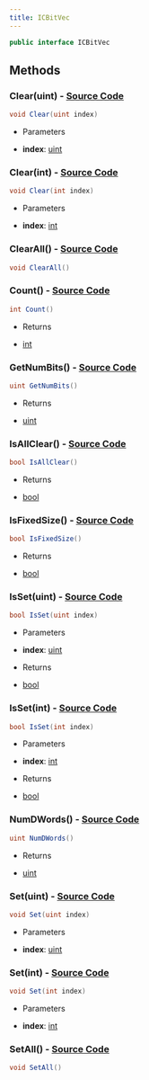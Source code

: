```yaml
---
title: ICBitVec
---
```


```csharp
public interface ICBitVec
```

## Methods

### **Clear(uint)** - [Source Code](https://github.com/swiftly-solution/swiftlys2/blob/main/managed/src/SwiftlyS2.Shared/Natives/Structs/CBitVec.cs#L14)

```csharp
void Clear(uint index)
```

- Parameters

- **index**: [uint](https://learn.microsoft.com/dotnet/api/system.uint32)

### **Clear(int)** - [Source Code](https://github.com/swiftly-solution/swiftlys2/blob/main/managed/src/SwiftlyS2.Shared/Natives/Structs/CBitVec.cs#L15)

```csharp
void Clear(int index)
```

- Parameters

- **index**: [int](https://learn.microsoft.com/dotnet/api/system.int32)

### **ClearAll()** - [Source Code](https://github.com/swiftly-solution/swiftlys2/blob/main/managed/src/SwiftlyS2.Shared/Natives/Structs/CBitVec.cs#L10)

```csharp
void ClearAll()
```

### **Count()** - [Source Code](https://github.com/swiftly-solution/swiftlys2/blob/main/managed/src/SwiftlyS2.Shared/Natives/Structs/CBitVec.cs#L18)

```csharp
int Count()
```

- Returns

- [int](https://learn.microsoft.com/dotnet/api/system.int32)

### **GetNumBits()** - [Source Code](https://github.com/swiftly-solution/swiftlys2/blob/main/managed/src/SwiftlyS2.Shared/Natives/Structs/CBitVec.cs#L9)

```csharp
uint GetNumBits()
```

- Returns

- [uint](https://learn.microsoft.com/dotnet/api/system.uint32)

### **IsAllClear()** - [Source Code](https://github.com/swiftly-solution/swiftlys2/blob/main/managed/src/SwiftlyS2.Shared/Natives/Structs/CBitVec.cs#L19)

```csharp
bool IsAllClear()
```

- Returns

- [bool](https://learn.microsoft.com/dotnet/api/system.boolean)

### **IsFixedSize()** - [Source Code](https://github.com/swiftly-solution/swiftlys2/blob/main/managed/src/SwiftlyS2.Shared/Natives/Structs/CBitVec.cs#L7)

```csharp
bool IsFixedSize()
```

- Returns

- [bool](https://learn.microsoft.com/dotnet/api/system.boolean)

### **IsSet(uint)** - [Source Code](https://github.com/swiftly-solution/swiftlys2/blob/main/managed/src/SwiftlyS2.Shared/Natives/Structs/CBitVec.cs#L16)

```csharp
bool IsSet(uint index)
```

- Parameters

- **index**: [uint](https://learn.microsoft.com/dotnet/api/system.uint32)

- Returns

- [bool](https://learn.microsoft.com/dotnet/api/system.boolean)

### **IsSet(int)** - [Source Code](https://github.com/swiftly-solution/swiftlys2/blob/main/managed/src/SwiftlyS2.Shared/Natives/Structs/CBitVec.cs#L17)

```csharp
bool IsSet(int index)
```

- Parameters

- **index**: [int](https://learn.microsoft.com/dotnet/api/system.int32)

- Returns

- [bool](https://learn.microsoft.com/dotnet/api/system.boolean)

### **NumDWords()** - [Source Code](https://github.com/swiftly-solution/swiftlys2/blob/main/managed/src/SwiftlyS2.Shared/Natives/Structs/CBitVec.cs#L8)

```csharp
uint NumDWords()
```

- Returns

- [uint](https://learn.microsoft.com/dotnet/api/system.uint32)

### **Set(uint)** - [Source Code](https://github.com/swiftly-solution/swiftlys2/blob/main/managed/src/SwiftlyS2.Shared/Natives/Structs/CBitVec.cs#L12)

```csharp
void Set(uint index)
```

- Parameters

- **index**: [uint](https://learn.microsoft.com/dotnet/api/system.uint32)

### **Set(int)** - [Source Code](https://github.com/swiftly-solution/swiftlys2/blob/main/managed/src/SwiftlyS2.Shared/Natives/Structs/CBitVec.cs#L13)

```csharp
void Set(int index)
```

- Parameters

- **index**: [int](https://learn.microsoft.com/dotnet/api/system.int32)

### **SetAll()** - [Source Code](https://github.com/swiftly-solution/swiftlys2/blob/main/managed/src/SwiftlyS2.Shared/Natives/Structs/CBitVec.cs#L11)

```csharp
void SetAll()
```


